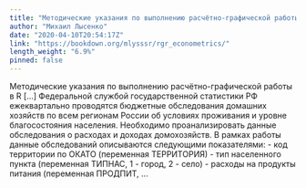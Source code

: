 ```yaml
---
title: "Методические указания по выполнению расчётно-графической работы в R"
author: "Михаил Лысенко"
date: "2020-04-10T20:54:17Z"
link: "https://bookdown.org/mlysssr/rgr_econometrics/"
length_weight: "6.9%"
pinned: false
---
```


Методические указания по выполнению расчётно-графической работы в R [...] Федеральной службой государственной статистики РФ ежеквартально проводятся бюджетные обследования домашних хозяйств по всем регионам России об условиях проживания и уровне благосостояния населения. Необходимо проанализировать данные обследования о расходах и доходах домохозяйств. В рамках работы данные обследований описываются следующими показателями: - код территории по ОКАТО (переменная ТЕРРИТОРИЯ) - тип населенного пункта (переменная ТИПНАС, 1 - город, 2 - село) - расходы на продукты питания (переменная ПРОДПИТ, ...
